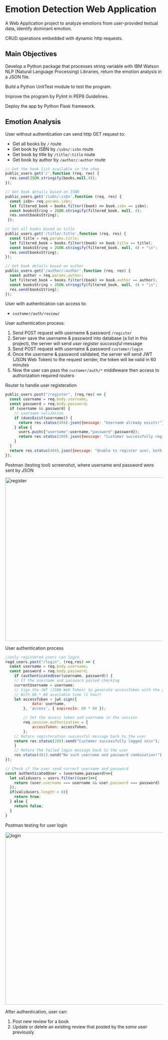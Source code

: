 # Emotion Detection Web Application

A Web Application project to analyze emotions from user-provided textual data, identify dominant emotion.

CRUD operations embedded with dynamic http requests.

## Main Objectives

Develop a Python package that processes string variable with IBM Watson NLP (Natural Language Processing) Libraries, return the emotion analysis in a JSON file.

Build a Python UnitTest module to test the program.

Improve the program by Pylint in PEP8 Guidelines.

Deploy the app by Python Flask framework.

## Emotion Analysis

User without authentication can send http GET request to:
- Get all books by `/` route
- Get book by ISBN by `/isbn/:isbn` route
- Get book by title by `/title/:title` route
- Get book by author by `/author/:author` route

```js
// Get the book list available in the shop
public_users.get('/',function (req, res) {
  res.send(JSON.stringify(books,null,4));
});
```

```js
// Get book details based on ISBN
public_users.get('/isbn/:isbn',function (req, res) {
  const isbn= req.params.isbn;
  let filtered_book = books.filter((book) => book.isbn == isbn);
  const booksString = JSON.stringify(filtered_book, null, 4);
  res.send(booksString);
 });
```

```js
// Get all books based on title
public_users.get('/title/:title',function (req, res) {
  const title = req.params.title;
  let filtered_book = books.filter((book) => book.title == title);
  const booksString = JSON.stringify(filtered_book, null, 4) + "\n";
  res.send(booksString);
});
```

```js
// Get book details based on author
public_users.get('/author/:author',function (req, res) {
  const author = req.params.author;
  let filtered_book = books.filter((book) => book.author == author);
  const booksString = JSON.stringify(filtered_book, null, 4) + "\n";
  res.send(booksString);
});
```

User with authentication can access to:
- `customer/auth/review/`

User authentication process:
1. Send POST request with username & password `/register`
2. Server save the username & password into database (a list in this project), the server will send *user register successful* message
3. Send POST request with username & password `customer/login`
4. Once the username & password validated, the server will send JWT (JSON Web Token) to the request sender, the token will be valid in 60 minutes
5. Now the user can pass the `customer/auth/*` middleware then access to authorization required routers

Router to handle user registeration

```js
public_users.post("/register", (req,res) => {
  const username = req.body.username;
  const password = req.body.password;
  if (username && password) {
    // username validation
    if (doesExist(username)) { 
      return res.status(404).json({message: "Username already exists!"});   
    } else {
      users.push({"username":username,"password":password});
      return res.status(200).json({message: "Customer successfully registred. Now you can login"});
    }
  } 
  return res.status(404).json({message: "Unable to register user, both username and password must be filled!"});
});
```

Postman (testing tool) screenshot, where username and password were sent by JSON

<img width="521" alt="register" src="https://github.com/James-Z-Zhang00/book-review-server/assets/144994336/d36e71cd-e439-4dbd-84cf-e2a2a0576da5">

User authentication process

```js
//only registered users can login
regd_users.post("/login", (req,res) => {
  const username = req.body.username;
  const password = req.body.password;
    if (authenticatedUser(username, password)) {
    // If the username and password passed checking
    currentUsername = username;
    // Sign the JWT (JSON Web Token) to generate accessToken with the given username
    // With 60 * 60 available time (1 hour)
    let accessToken = jwt.sign({
            data: username,
        }, 'access', { expiresIn: 60 * 60 });

        // Set the access token and username in the session
        req.session.authorization = {
            accessToken: accessToken,
        };
    // Return registeration successful message back to the user
    return res.status(200).send("Customer successfully logged in\n");
    }
    // Return the failed login message back to the user
    res.status(401).send("No such username and password combination!");
});

// Check if the user send correct username and password
const authenticatedUser = (username,password)=>{ 
  let validusers = users.filter((user)=>{
    return (user.username === username && user.password === password)
  });
  if(validusers.length > 0){
    return true;
  } else {
    return false;
  }
}
```

Postman testing for user login

<img width="549" alt="login" src="https://github.com/James-Z-Zhang00/book-review-server/assets/144994336/9d3437bd-a6a8-4810-aa47-d65aff7f2217">

After authentication, user can:
1. Post new review for a book
2. Update or delete an existing review that posted by the _same_ user previously

